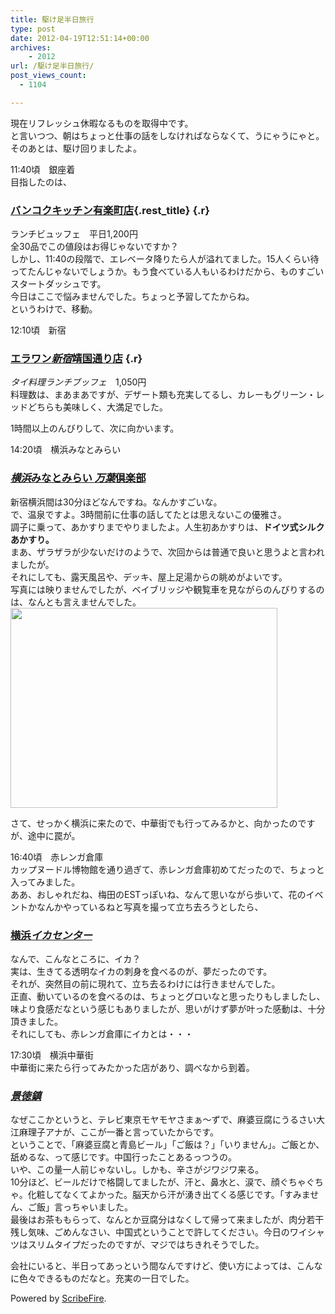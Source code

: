 ```yaml
---
title: 駆け足半日旅行
type: post
date: 2012-04-19T12:51:14+00:00
archives:
    - 2012
url: /駆け足半日旅行/
post_views_count:
  - 1104

---
```

現在リフレッシュ休暇なるものを取得中です。  
と言いつつ、朝はちょっと仕事の話をしなければならなくて、うにゃうにゃと。  
そのあとは、駆け回りましたよ。

11:40頃　銀座着  
目指したのは、

### [バンコクキッチン有楽町店][1]{.rest_title}<a href="http://www.google.co.jp/url?sa=t&rct=j&q=&esrc=s&source=web&cd=1&ved=0CDgQFjAA&url=http%3A%2F%2Fbangkok-kitchen.com%2F&ei=h_yPT8C8K8HTmAWEsYCEAg&usg=AFQjCNFndzLCraLqJ9PCJUCYIgtBxd6P3w&sig2=L2vetHGSmttoVFj3b8dPfA" class="l" onmousedown="return rwt(this,'','','','1','AFQjCNFndzLCraLqJ9PCJUCYIgtBxd6P3w','L2vetHGSmttoVFj3b8dPfA','0CDgQFjAA',null,event)"><em></em></a> {.r}

ランチビュッフェ　平日1,200円  
全30品でこの値段はお得じゃないですか？  
しかし、11:40の段階で、エレベータ降りたら人が溢れてました。15人くらい待ってたんじゃないでしょうか。もう食べている人もいるわけだから、ものすごいスタートダッシュです。  
今日はここで悩みませんでした。ちょっと予習してたからね。  
というわけで、移動。

12:10頃　新宿

### <a href="http://www.google.co.jp/url?sa=t&rct=j&q=&esrc=s&source=web&cd=11&ved=0CKEBEBYwCg&url=http%3A%2F%2Fwww.erawan-jp.com%2Fshinjuku%2F&ei=5v2PT4bXGuzxmAXKnrXOAQ&usg=AFQjCNEFkzmFdQnoUPI_zhGdp_JxiMFVDw&sig2=kZnpF6tvbH67poofEnOT6g" class="l" onmousedown="return rwt(this,'','','','11','AFQjCNEFkzmFdQnoUPI_zhGdp_JxiMFVDw','kZnpF6tvbH67poofEnOT6g','0CKEBEBYwCg',null,event)">エラワン<em>新宿</em>靖国通り店</a> {.r}

<div class="itemName">
  <em>タイ料理ランチブッフェ</em><span class="price">　1,050円</span><br />料理数は、まあまあですが、デザート類も充実してるし、カレーもグリーン・レッドどちらも美味しく、大満足でした。</p> 
  
  <p>
    1時間以上のんびりして、次に向かいます。
  </p>
  
  <p>
    14:20頃　横浜みなとみらい
  </p>
  
  <h3 class="r">
    <a href="http://www.manyo.co.jp/mm21/" class="l" onmousedown="return rwt(this,'','','','1','AFQjCNHqckcw4IhuwFrnJfhOgXBDrVCFNw','PIcdlnnA74GHNji8r9sNIQ','0CE0QFjAA',null,event)"><em>横浜</em>みなとみらい <em>万葉</em>倶楽部</a>
  </h3>
  
  <p>
    新宿横浜間は30分ほどなんですね。なんかすごいな。<br />で、温泉ですよ。3時間前に仕事の話してたとは思えないこの優雅さ。<br />調子に乗って、あかすりまでやりましたよ。人生初あかすりは、<strong>ドイツ式シルクあかすり。<br /></strong>まあ、ザラザラが少ないだけのようで、次回からは普通で良いと思うよと言われましたが。<br />それにしても、露天風呂や、デッキ、屋上足湯からの眺めがよいです。<br />写真には映りませんでしたが、ベイブリッジや観覧車を見ながらのんびりするのは、なんとも言えませんでした。<br /><img src="https://i1.wp.com/jqinglong.html.xdomain.jp/bimg/moz-screenshot-2_1.png?resize=427%2C320" alt="" height="320" width="427" data-recalc-dims="1" /><br /><img src="https://i0.wp.com/jqinglong.html.xdomain.jp/bimg/moz-screenshot-3_1.png" alt="" data-recalc-dims="1" />
  </p>
  
  <p>
    さて、せっかく横浜に来たので、中華街でも行ってみるかと、向かったのですが、途中に罠が。
  </p>
  
  <p>
    16:40頃　赤レンガ倉庫<br />カップヌードル博物館を通り過ぎて、赤レンガ倉庫初めてだったので、ちょっと入ってみました。<br />ああ、おしゃれだね、梅田のESTっぽいね、なんて思いながら歩いて、花のイベントかなんかやっているねと写真を撮って立ち去ろうとしたら、<br /><img src="https://i0.wp.com/jqinglong.html.xdomain.jp/bimg/moz-screenshot-4_1.png" alt="" data-recalc-dims="1" />
  </p>
  
  <h3 class="r">
    <a href="http://www.google.co.jp/url?sa=t&rct=j&q=&esrc=s&source=web&cd=1&ved=0CDcQFjAA&url=http%3A%2F%2Fwww.yokohama-akarenga.jp%2Fshops%2F243.html&ei=fgOQT9e4IavEmQWhktTwAQ&usg=AFQjCNEHUXeHfrDIqgRMv67__ymnl4z_Iw&sig2=U6MdsziSj9wQm6hWkuSHbQ" class="l" onmousedown="return rwt(this,'','','','1','AFQjCNEHUXeHfrDIqgRMv67__ymnl4z_Iw','U6MdsziSj9wQm6hWkuSHbQ','0CDcQFjAA',null,event)">横浜<em>イカセンター</em></a>
  </h3>
  
  <p>
    なんで、こんなところに、イカ？<br />実は、生きてる透明なイカの刺身を食べるのが、夢だったのです。<br />それが、突然目の前に現れて、立ち去るわけには行きませんでした。<br /><img src="https://i1.wp.com/jqinglong.html.xdomain.jp/bimg/moz-screenshot-5_1.png" alt="" data-recalc-dims="1" /><br /><img src="https://i1.wp.com/jqinglong.html.xdomain.jp/bimg/moz-screenshot-6.png" alt="" data-recalc-dims="1" /><br />正直、動いているのを食べるのは、ちょっとグロいなと思ったりもしましたし、味より食感だなという感じもありましたが、思いがけず夢が叶った感動は、十分頂きました。<br />それにしても、赤レンガ倉庫にイカとは・・・
  </p>
  
  <p>
    17:30頃　横浜中華街<br />中華街に来たら行ってみたかった店があり、調べなから到着。
  </p>
  
  <h3 class="r">
    <a href="http://www.keitokuchin.co.jp/" class="l" onmousedown="return rwt(this,'','','','3','AFQjCNG--XR2QAMGfr1K6H3Lu6U2-iwetA','6Kw81w3pdURaYWMh0VnFcQ','0CE0QFjAC',null,event)"><em><em>景徳鎮</em></em></a>
  </h3>
  
  <p>
    なぜここかというと、テレビ東京モヤモヤさまぁ～ずで、麻婆豆腐にうるさい大江麻理子アナが、ここが一番と言っていたからです。<br />ということで、「麻婆豆腐と青島ビール」「ご飯は？」「いりません」。ご飯とか、舐めるな、って感じです。中国行ったことあるっつうの。<br /><img src="https://i2.wp.com/jqinglong.html.xdomain.jp/bimg/moz-screenshot-7.png" alt="" data-recalc-dims="1" /><br />いや、この量一人前じゃないし。しかも、辛さがジワジワ来る。<br />10分ほど、ビールだけで格闘してましたが、汗と、鼻水と、涙で、顔ぐちゃぐちゃ。化粧してなくてよかった。脳天から汗が湧き出てくる感じです。「すみません、ご飯」言っちゃいました。<br />最後はお茶ももらって、なんとか豆腐分はなくして帰って来ましたが、肉分若干残し気味、ごめんなさい、中国式ということで許してください。今日のワイシャツはスリムタイプだったのですが、マジではちきれそうでした。
  </p>
  
  <p>
    会社にいると、半日ってあっという間なんですけど、使い方によっては、こんなに色々できるものだなと。充実の一日でした。
  </p>
</div>

<p class="scribefire-powered">
  Powered by <a href="http://www.scribefire.com/">ScribeFire</a>.
</p>

 [1]: http://bangkok-kitchen.com/yurakucho/index.html
